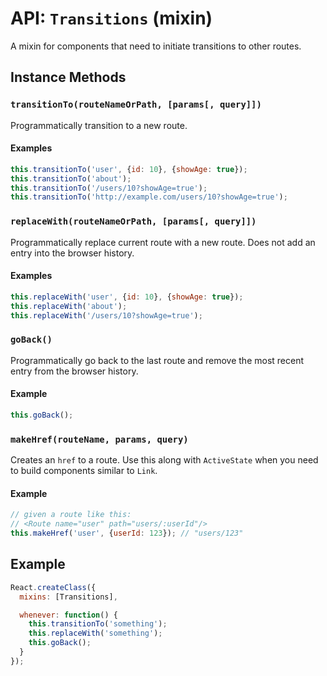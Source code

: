 API: `Transitions` (mixin)
==========================

A mixin for components that need to initiate transitions to other routes.

Instance Methods
----------------

### `transitionTo(routeNameOrPath, [params[, query]])`

Programmatically transition to a new route.

#### Examples

```js
this.transitionTo('user', {id: 10}, {showAge: true});
this.transitionTo('about');
this.transitionTo('/users/10?showAge=true');
this.transitionTo('http://example.com/users/10?showAge=true');
```

### `replaceWith(routeNameOrPath, [params[, query]])`

Programmatically replace current route with a new route. Does not add an
entry into the browser history.

#### Examples

```js
this.replaceWith('user', {id: 10}, {showAge: true});
this.replaceWith('about');
this.replaceWith('/users/10?showAge=true');
```

### `goBack()`

Programmatically go back to the last route and remove the most recent
entry from the browser history.

#### Example

```js
this.goBack();
```

### `makeHref(routeName, params, query)`

Creates an `href` to a route. Use this along with `ActiveState` when you
need to build components similar to `Link`.

#### Example

```js
// given a route like this:
// <Route name="user" path="users/:userId"/>
this.makeHref('user', {userId: 123}); // "users/123"
```

Example
-------

```js
React.createClass({
  mixins: [Transitions],

  whenever: function() {
    this.transitionTo('something');
    this.replaceWith('something');
    this.goBack();
  }
});
```

